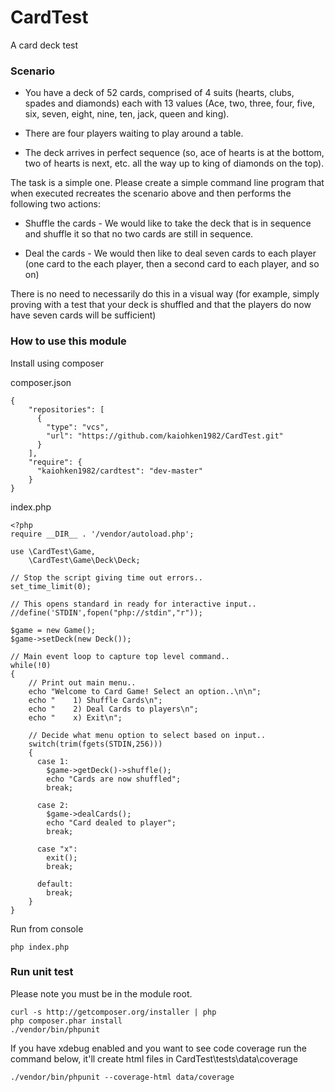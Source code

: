 CardTest
========

A card deck test 

### Scenario

* You have a deck of 52 cards, comprised of 4 suits (hearts, clubs, spades and diamonds) 
each with 13 values (Ace, two, three, four, five, six, seven, eight, nine, ten, jack, queen and king).

* There are four players waiting to play around a table.

* The deck arrives in perfect sequence (so, ace of hearts is at the bottom, two of hearts is next, etc. 
all the way up to king of diamonds on the top).

The task is a simple one. Please create a simple command line program that when executed recreates the 
scenario above and then performs the following two actions:

* Shuffle the cards - We would like to take the deck that is in sequence and shuffle it so that no two cards 
are still in sequence.

* Deal the cards - We would then like to deal seven cards to each player (one card to the each player, 
then a second card to each player, and so on)

There is no need to necessarily do this in a visual way (for example, simply proving with a test that your 
deck is shuffled and that the players do now have seven cards will be sufficient) 

### How to use this module 

Install using composer

composer.json
```
{
    "repositories": [
      {
        "type": "vcs",
        "url": "https://github.com/kaiohken1982/CardTest.git"
      }
    ],
    "require": {
      "kaiohken1982/cardtest": "dev-master"
    }
}
```

index.php
```
<?php
require __DIR__ . '/vendor/autoload.php';

use \CardTest\Game, 
    \CardTest\Game\Deck\Deck;

// Stop the script giving time out errors..
set_time_limit(0);

// This opens standard in ready for interactive input..
//define('STDIN',fopen("php://stdin","r"));

$game = new Game();
$game->setDeck(new Deck());

// Main event loop to capture top level command..
while(!0)
{
    // Print out main menu..
    echo "Welcome to Card Game! Select an option..\n\n";
    echo "    1) Shuffle Cards\n";
    echo "    2) Deal Cards to players\n";
    echo "    x) Exit\n";

    // Decide what menu option to select based on input..
    switch(trim(fgets(STDIN,256)))
    {
      case 1: 
        $game->getDeck()->shuffle();
        echo "Cards are now shuffled";
        break;
               
      case 2:
        $game->dealCards(); 
        echo "Card dealed to player";
        break;

      case "x":
        exit(); 
        break;
               
      default:
        break;
    }
}
```

Run from console
```
php index.php
```

### Run unit test 

Please note you must be in the module root. 

``` 
curl -s http://getcomposer.org/installer | php 
php composer.phar install 
./vendor/bin/phpunit 
``` 

If you have xdebug enabled and you want to see 
code coverage run the command below, 
it'll create html files in CardTest\tests\data\coverage 

``` 
./vendor/bin/phpunit --coverage-html data/coverage 
```
